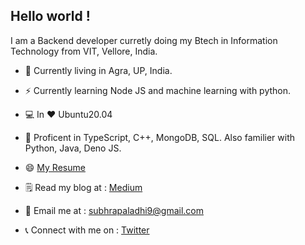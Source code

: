 ## Hello world !
I am a Backend developer curretly doing my Btech in Information Technology from VIT, Vellore, India.

- 🏢 Currently living in Agra, UP, India.

- ⚡ Currently learning Node JS and machine learning with python.

- 💻 In :heart: Ubuntu20.04

- :muscle: Proficent in TypeScript, C++, MongoDB, SQL. Also familier with Python, Java, Deno JS.

- :smile: [My Resume](https://drive.google.com/file/d/1G5v87ZfdFg7RO4PHZeMp6N_R_XGfzu7N/view?usp=sharing)

- 🗒 Read my blog at : [Medium](medium.com/@subhrapaladhi9)

- :email: Email me at : subhrapaladhi9@gmail.com

- :telephone_receiver: Connect with me on : [Twitter](twitter.com/imfreakingenius)

